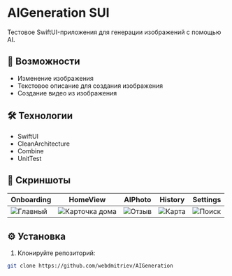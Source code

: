# AIGeneration SUI

Тестовое SwiftUI-приложения для генерации изображений с помощью AI.

## 🚀 Возможности
- Изменение изображения
- Текстовое описание для создания изображения
- Создание видео из изображения

## 🛠 Технологии
- SwiftUI
- CleanArchitecture
- Combine
- UnitTest

## 📸 Скриншоты
| Onboarding | HomeView | AIPhoto | History | Settings |
|--------------|--------------|--------------|--------------|--------------|
| ![Главный](https://api.webdmitriev.com/wp-content/uploads/2025/06/aigeneration-01.jpg) | ![Карточка дома](https://api.webdmitriev.com/wp-content/uploads/2025/06/aigeneration-02.jpg) | ![Отзыв](https://api.webdmitriev.com/wp-content/uploads/2025/06/aigeneration-03.jpg) | ![Карта](https://api.webdmitriev.com/wp-content/uploads/2025/06/aigeneration-04.jpg) | ![Поиск](https://api.webdmitriev.com/wp-content/uploads/2025/06/aigeneration-05.jpg) |

## ⚙️ Установка
1. Клонируйте репозиторий:
```bash
git clone https://github.com/webdmitriev/AIGeneration
